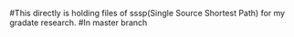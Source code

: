 #This directly is holding files of sssp(Single Source Shortest Path) for my gradate research. 
#In master branch
